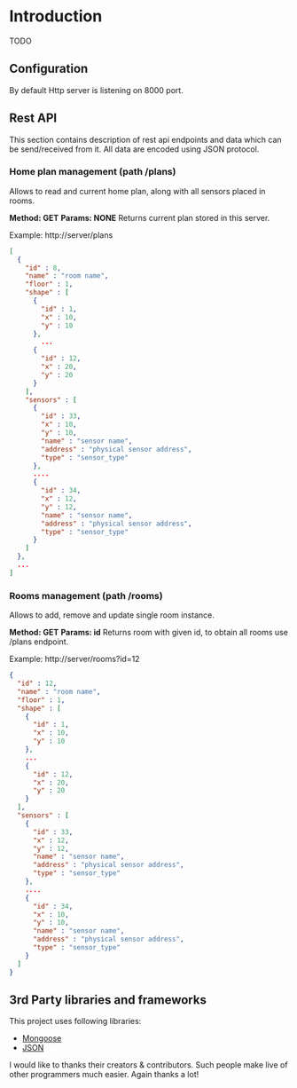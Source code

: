 # Introduction
TODO

## Configuration

By default Http server is listening on 8000 port.


## Rest API

This section contains description of rest api endpoints and data which can be send/received from it. All data are encoded using JSON protocol.

### Home plan management (path /plans)
Allows to read and current home plan, along with all sensors placed in rooms.

**Method: GET**
**Params: NONE**
Returns current plan stored in this server.

Example:
http://server/plans

```json
[
  {
    "id" : 8,
    "name" : "room name",
    "floor" : 1,
    "shape" : [
      { 
        "id" : 1,
        "x" : 10,
        "y" : 10
      }, 
        ...
      { 
        "id" : 12,
        "x" : 20,
        "y" : 20
      }
    ],
    "sensors" : [
      {
        "id" : 33,
        "x" : 10, 
        "y" : 10,
        "name" : "sensor name",
        "address" : "physical sensor address",
        "type" : "sensor_type"
      },
      ....
      {
        "id" : 34,
        "x" : 12, 
        "y" : 12,
        "name" : "sensor name",
        "address" : "physical sensor address",
        "type" : "sensor_type"
      }
    ]
  },
  ...
]

```

### Rooms management (path /rooms)

Allows to add, remove and update single room instance.

**Method: GET**
**Params: id**
Returns room with given id, to obtain all rooms use /plans endpoint.

Example:
http://server/rooms?id=12

```json
{
  "id" : 12,
  "name" : "room name",
  "floor" : 1,
  "shape" : [
    { 
      "id" : 1,
      "x" : 10,
      "y" : 10
    }, 
    ...
    { 
      "id" : 12,
      "x" : 20,
      "y" : 20
    }
  ],
  "sensors" : [
    {
      "id" : 33,
      "x" : 12, 
      "y" : 12,
      "name" : "sensor name",
      "address" : "physical sensor address",
      "type" : "sensor_type"
    },
    ....
    {
      "id" : 34,
      "x" : 10, 
      "y" : 10,
      "name" : "sensor name",
      "address" : "physical sensor address",
      "type" : "sensor_type"
    }
  ]
}
```

## 3rd Party libraries and frameworks

This project uses following libraries:
* [Mongoose](https://github.com/cesanta/mongoose)
* [JSON](https://github.com/nlohmann/json)

I would like to thanks their creators & contributors. Such people make live of other programmers much easier. Again thanks a lot!
